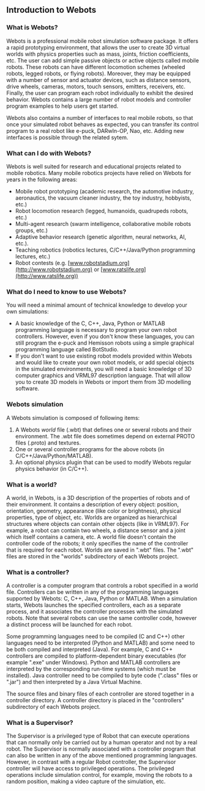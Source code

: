 ## Introduction to Webots

### What is Webots?

Webots is a professional mobile robot simulation software package.
It offers a rapid prototyping environment, that allows the user to create 3D virtual worlds with physics properties such as mass, joints, friction coefficients, etc. The user can add simple passive objects or active objects called mobile robots.
These robots can have different locomotion schemes (wheeled robots, legged robots, or flying robots).
Moreover, they may be equipped with a number of sensor and actuator devices, such as distance sensors, drive wheels, cameras, motors, touch sensors, emitters, receivers, etc. Finally, the user can program each robot individually to exhibit the desired behavior.
Webots contains a large number of robot models and controller program examples to help users get started.

Webots also contains a number of interfaces to real mobile robots, so that once your simulated robot behaves as expected, you can transfer its control program to a real robot like e-puck, DARwIn-OP, Nao, etc. Adding new interfaces is possible through the related sytem.

### What can I do with Webots?

Webots is well suited for research and educational projects related to mobile robotics.
Many mobile robotics projects have relied on Webots for years in the following areas:

- Mobile robot prototyping (academic research, the automotive industry,
aeronautics, the vacuum cleaner industry, the toy industry, hobbyists, etc.)
- Robot locomotion research (legged, humanoids, quadrupeds robots, etc.)
- Multi-agent research (swarm intelligence, collaborative mobile robots groups,
etc.)
- Adaptive behavior research (genetic algorithm, neural networks, AI, etc.).
- Teaching robotics (robotics lectures, C/C++/Java/Python programming lectures,
etc.)
- Robot contests (e.g. [www.robotstadium.org](http://www.robotstadium.org) or
[www.ratslife.org](http://www.ratslife.org))

### What do I need to know to use Webots?

You will need a minimal amount of technical knowledge to develop your own simulations:

- A basic knowledge of the C, C++, Java, Python or MATLAB programming language is
necessary to program your own robot controllers. However, even if you don't know
these languages, you can still program the e-puck and Hemisson robots using a
simple graphical programming language called BotStudio.
- If you don't want to use existing robot models provided within Webots and would
like to create your own robot models, or add special objects in the simulated
environments, you will need a basic knowledge of 3D computer graphics and VRML97
description language. That will allow you to create 3D models in Webots or
import them from 3D modelling software.

### Webots simulation

A Webots simulation is composed of following items:

1. A Webots *world* file (.wbt) that defines one or several robots and their
environment. The .wbt file does sometimes depend on external PROTO files
(.proto) and textures.
2. One or several controller programs for the above robots (in
C/C++/Java/Python/MATLAB).
3. An optional physics plugin that can be used to modify Webots regular physics
behavior (in C/C++).

### What is a world?

A world, in Webots, is a 3D description of the properties of robots and of their environment.
It contains a description of every object: position, orientation, geometry, appearance (like color or brightness), physical properties, type of object, etc. Worlds are organized as hierarchical structures where objects can contain other objects (like in VRML97).
For example, a robot can contain two wheels, a distance sensor and a joint which itself contains a camera, etc. A world file doesn't contain the controller code of the robots; it only specifies the name of the controller that is required for each robot.
Worlds are saved in ".wbt" files.
The ".wbt" files are stored in the "worlds" subdirectory of each Webots project.

### What is a controller?

A controller is a computer program that controls a robot specified in a world file.
Controllers can be written in any of the programming languages supported by Webots: C, C++, Java, Python or MATLAB.
When a simulation starts, Webots launches the specified controllers, each as a separate process, and it associates the controller processes with the simulated robots.
Note that several robots can use the same controller code, however a distinct process will be launched for each robot.

Some programming languages need to be compiled (C and C++) other languages need to be interpreted (Python and MATLAB) and some need to be both compiled and interpreted (Java).
For example, C and C++ controllers are compiled to platform-dependent binary executables (for example ".exe" under Windows).
Python and MATLAB controllers are interpreted by the corresponding run-time systems (which must be installed).
Java controller need to be compiled to byte code (".class" files or ".jar") and then interpreted by a Java Virtual Machine.

The source files and binary files of each controller are stored together in a controller directory.
A controller directory is placed in the "controllers" subdirectory of each Webots project.

### What is a Supervisor?

The Supervisor is a privileged type of Robot that can execute operations that can normally only be carried out by a human operator and not by a real robot.
The Supervisor is normally associated with a controller program that can also be written in any of the above mentioned programming languages.
However, in contrast with a regular Robot controller, the Supervisor controller will have access to privileged operations.
The privileged operations include simulation control, for example, moving the robots to a random position, making a video capture of the simulation, etc.
